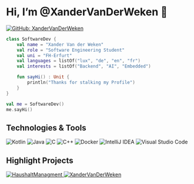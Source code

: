 <h1>Hi, I’m @XanderVanDerWeken 👋</h1>

[![GitHub: XanderVanDerWeken](https://img.shields.io/github/followers/xandervanderweken?label=follow&style=social)](https://github.com/XanderVanDerWeken)

```kotlin
class SoftwareDev {
    val name = "Xander Van der Weken"
    val role = "Software Engineering Student"
    val uni = "FH-Erfurt"
    val languages = listOf("lux", "de", "en", "fr")
    val interests = listOf("Backend", "AI", "Embedded")

    fun sayHi() : Unit {
        println("Thanks for stalking my Profile")
    }
}

val me = SoftwareDev()
me.sayHi()
```

<h2>Technologies & Tools</h2>

![Kotlin](https://img.shields.io/badge/kotlin-%237F52FF.svg?style=for-the-badge&logo=kotlin&logoColor=white)
![Java](https://img.shields.io/badge/java-%23ED8B00.svg?style=for-the-badge&logo=openjdk&logoColor=white)
![C](https://img.shields.io/badge/c-%2300599C.svg?style=for-the-badge&logo=c&logoColor=white)
![C++](https://img.shields.io/badge/c++-%2300599C.svg?style=for-the-badge&logo=c%2B%2B&logoColor=white)
![Docker](https://img.shields.io/badge/Docker-0078d7.svg?style=for-the-badge&logo=docker&logoColor=white)
![IntelliJ IDEA](https://img.shields.io/badge/IntelliJIDEA-000000.svg?style=for-the-badge&logo=intellij-idea&logoColor=white)
![Visual Studio Code](https://img.shields.io/badge/Visual%20Studio%20Code-0078d7.svg?style=for-the-badge&logo=visual-studio-code&logoColor=white)



<h2>Highlight Projects</h2>

<a href="https://github.com/XanderVanDerWeken/HaushaltManagment">
    <img alighn="center" src="https://github-readme-stats.vercel.app/api/pin/?username=XanderVanDerWeken&repo=HaushaltManagment&show_icons=true&line_height=27&title_color=6aa6f8&text_color=8a919a&icon_color=6aa6f8&bg_color=22272e" alt="HaushaltManagment" />
</a>

<a href="https://github.com/XanderVanDerWeken/XanderVanDerWeken">
    <img alighn="center" src="https://github-readme-stats.vercel.app/api/pin/?username=XanderVanDerWeken&repo=XanderVanDerWeken&show_icons=true&line_height=27&title_color=6aa6f8&text_color=8a919a&icon_color=6aa6f8&bg_color=22272e" alt="XanderVanDerWeken" />
</a>